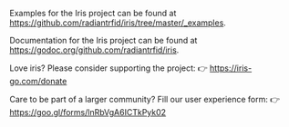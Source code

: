 Examples for the Iris project can be found at
<https://github.com/radiantrfid/iris/tree/master/_examples>.

Documentation for the Iris project can be found at
<https://godoc.org/github.com/radiantrfid/iris>.

Love iris? Please consider supporting the project:
👉  https://iris-go.com/donate

Care to be part of a larger community? Fill our user experience form:
👉  https://goo.gl/forms/lnRbVgA6ICTkPyk02